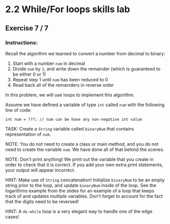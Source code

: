 # 2.2 While/For loops skills lab
## Exercise 7 / 7
### Instructions:
Recall the algorithm we learned to convert a number from decimal to binary:

1. Start with a number `num` in decimal
2. Divide `num` by `2`, and write down the remainder (which is guaranteed to be either 0 or 1)
3. Repeat step 1 until `num` has been reduced to 0
4. Read back all of the remainders in reverse order

In this problem, we will use loops to implement this algorithm.

Assume we have defined a variable of type `int` called `num` with the following line of code:

```
int num = ???; // num can be have any non-negative int value
```

TASK: Create a `String` variable called `binaryNum` that contains representation of `num`.

NOTE: You do not need to create a class or main method, and you do not need to create the variable `num`. We have done all of that behind the scenes.

NOTE: Don't print anything! We print out the variable that you create in order to check that it is correct. If you add your own extra print statements, your output will appear incorrect.

HINT: Make use of `String` concatenation! Initialize `binaryNum` to be an empty string prior to the loop, and update `binaryNum` inside of the loop. See the logarithms example from the slides for an example of a loop that keeps track of and updates multiple variables. Don't forget to account for the fact that the digits need to be reversed!

HINT: A `do-while` loop is a very elegant way to handle one of the edge cases!